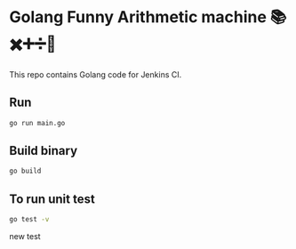 # Golang Funny Arithmetic machine 📚✖️➕➗🔢
This repo contains Golang code for Jenkins CI.

## Run
```bash
go run main.go
```

## Build binary
```bash
go build
```
## To run unit test
```bash
go test -v
```
new test
